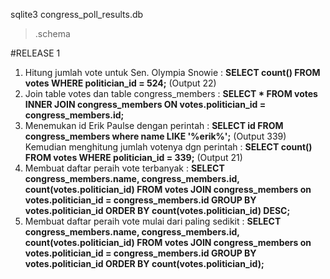 sqlite3 congress_poll_results.db
> .schema

#RELEASE 1
1. Hitung jumlah vote untuk Sen. Olympia Snowie : **SELECT count() FROM votes WHERE politician_id = 524;** (Output 22)
2. Join table votes dan table congress_members : **SELECT * FROM votes INNER JOIN congress_members ON votes.politician_id = congress_members.id;**
3. Menemukan id Erik Paulse dengan perintah :  **SELECT id FROM congress_members where name LIKE '%erik%';** (Output 339)
   Kemudian menghitung jumlah votenya dgn perintah : **SELECT count() FROM votes WHERE politician_id = 339;** (Output 21)
4. Membuat daftar peraih vote terbanyak : **SELECT congress_members.name, congress_members.id, count(votes.politician_id) FROM votes JOIN congress_members on votes.politician_id = congress_members.id GROUP BY votes.politician_id ORDER BY count(votes.politician_id) DESC;**
5. Membuat daftar peraih vote mulai dari paling sedikit : **SELECT congress_members.name, congress_members.id, count(votes.politician_id) FROM votes JOIN congress_members on votes.politician_id = congress_members.id GROUP BY votes.politician_id ORDER BY count(votes.politician_id);**

